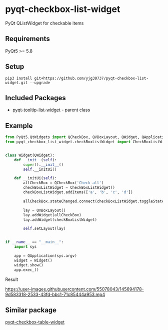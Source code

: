 # pyqt-checkbox-list-widget
PyQt QListWidget for checkable items

## Requirements
PyQt5 >= 5.8

## Setup
```pip3 install git+https://github.com/yjg30737/pyqt-checkbox-list-widget.git --upgrade```

## Included Packages
* <a href="https://github.com/yjg30737/pyqt-tooltip-list-widget.git">pyqt-tooltip-list-widget</a> - parent class

## Example
```python
from PyQt5.QtWidgets import QCheckBox, QVBoxLayout, QWidget, QApplication
from pyqt_checkbox_list_widget.checkBoxListWidget import CheckBoxListWidget


class Widget(QWidget):
    def __init__(self):
        super().__init__()
        self.__initUi()

    def __initUi(self):
        allCheckBox = QCheckBox('Check all')
        checkBoxListWidget = CheckBoxListWidget()
        checkBoxListWidget.addItems(['a', 'b', 'c', 'd'])

        allCheckBox.stateChanged.connect(checkBoxListWidget.toggleState)

        lay = QVBoxLayout()
        lay.addWidget(allCheckBox)
        lay.addWidget(checkBoxListWidget)

        self.setLayout(lay)


if __name__ == "__main__":
    import sys

    app = QApplication(sys.argv)
    widget = Widget()
    widget.show()
    app.exec_()
```

Result

https://user-images.githubusercontent.com/55078043/145694178-9d583318-2533-43fd-bbc1-71c85444a953.mp4

## Similar package
<a href="https://github.com/yjg30737/pyqt-checkbox-table-widget.git">pyqt-checkbox-table-widget</a>

